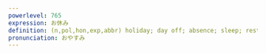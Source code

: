 ```yaml
---
powerlevel: 765
expression: お休み
definition: (n,pol,hon,exp,abbr) holiday; day off; absence; sleep; rest; Good night; (P)
pronunciation: おやすみ
---
```

